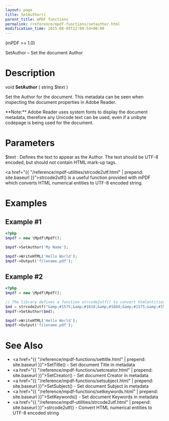 ```yaml
---
layout: page
title: SetAuthor()
parent_title: mPDF functions
permalink: /reference/mpdf-functions/setauthor.html
modification_time: 2015-08-05T12:00:54+00:00
---
```


(mPDF >= 1.0)

SetAuthor – Set the document Author

# Description

void **SetAuthor** ( string <span class="parameter">$text</span> )

Set the Author for the document. This metadata can be seen when inspecting the document properties in Adobe Reader.

<div class="alert alert-info" role="alert" markdown="1">
  **Note:** Adobe Reader uses system fonts to display the document metadata, therefore any Unicode text 
  can be used, even if a unibyte codepage is being used for the document.
</div>

# Parameters

<span class="parameter">$text</span>
: Defines the text to appear as the Author. The text should be UTF-8 encoded, but should not contain HTML mark-up tags.

  <a href="{{ "/reference/mpdf-utilities/strcode2utf.html" | prepend: site.baseurl }}">strcode2utf()</a> is a useful 
  function provided with mPDF which converts HTML numerical entities to UTF-8 encoded string.

# Examples

## Example #1

```php
<?php
$mpdf = new \Mpdf\Mpdf();

$mpdf->SetAuthor('My Name');

$mpdf->WriteHTML('Hello World');
$mpdf->Output('filename.pdf');

```

## Example #2

```php
<?php
$mpdf = new \Mpdf\Mpdf();

// The library defines a function strcode2utf() to convert htmlentities to UTF-8 encoded text
$md = strcode2utf("&amp;#1575;&amp;#1610;&amp;#1604;&amp;#1575;&amp;#1578; &amp;#1601;&amp;#1610;&amp;#1605;&amp;#1575; &amp;#1575;&amp;#1610;&amp;#1604;&amp;#1575;&amp;#1578; &amp;#1601;&amp;#1610;&amp;#1605;&amp;#1575;");
$mpdf->SetAuthor($md);

$mpdf->WriteHTML('Hello World');
$mpdf->Output('filename.pdf');

```

# See Also

* <a href="{{ "/reference/mpdf-functions/settitle.html" | prepend: site.baseurl }}">SetTitle()</a> - Set document Title in metadata
* <a href="{{ "/reference/mpdf-functions/setcreator.html" | prepend: site.baseurl }}">SetCreator()</a> - Set document Creator in metadata
* <a href="{{ "/reference/mpdf-functions/setsubject.html" | prepend: site.baseurl }}">SetSubject()</a> - Set document Subject in metadata
* <a href="{{ "/reference/mpdf-functions/setkeywords.html" | prepend: site.baseurl }}">SetKeywords()</a> - Set document Keywords in metadata
* <a href="{{ "/reference/mpdf-utilities/strcode2utf.html" | prepend: site.baseurl }}">strcode2utf()</a> - Convert HTML numerical entities to UTF-8 encoded string
